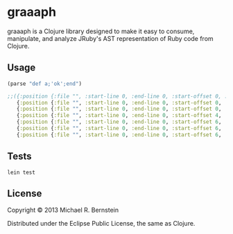 # graaaph

graaaph is a Clojure library designed to make it easy to consume, manipulate, and analyze JRuby's AST representation of Ruby code from Clojure.

## Usage

```clojure
(parse "def a;'ok';end")

;;({:position {:file "", :start-line 0, :end-line 0, :start-offset 0, :end-offset 14}, :type "ROOTNODE"}
   {:position {:file "", :start-line 0, :end-line 0, :start-offset 0, :end-offset 14}, :type "NEWLINENODE"}
   {:position {:file "", :start-line 0, :end-line 0, :start-offset 0, :end-offset 14}, :type "DEFNNODE"}
   {:position {:file "", :start-line 0, :end-line 0, :start-offset 4, :end-offset 5}, :type "ARGUMENTNODE"}
   {:position {:file "", :start-line 0, :end-line 0, :start-offset 6, :end-offset 6}, :type "ARGSNODE"}
   {:position {:file "", :start-line 0, :end-line 0, :start-offset 6, :end-offset 11}, :type "NEWLINENODE"}
   {:position {:file "", :start-line 0, :end-line 0, :start-offset 6, :end-offset 10}, :type "STRNODE"})
```

## Tests

`lein test`

## License

Copyright © 2013 Michael R. Bernstein

Distributed under the Eclipse Public License, the same as Clojure.
